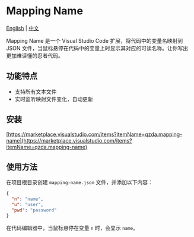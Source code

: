 # Mapping Name

[English](./README.md) | [中文](./README-zh.md)

Mapping Name 是一个 Visual Studio Code 扩展，将代码中的变量名映射到 JSON 文件，当鼠标悬停在代码中的变量上时显示其对应的可读名称。让你写出更加难读懂的忍者代码。

## 功能特点

- 支持所有文本文件
- 实时监听映射文件变化，自动更新

## 安装

[https://marketplace.visualstudio.com/items?itemName=qzda.mapping-name](https://marketplace.visualstudio.com/items?itemName=qzda.mapping-name)

## 使用方法

在项目根目录创建 `mapping-name.json` 文件，并添加以下内容：

```json
{
  "n": "name",
  "u": "user",
  "pwd": "password"
}
```

在代码编辑器中，当鼠标悬停在变量 `n` 时，会显示 `name`。
